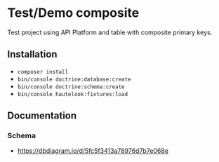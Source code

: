 # Test/Demo composite

Test project using API Platform and table with composite primary keys.

## Installation

* `composer install`
* `bin/console doctrine:database:create`
* `bin/console doctrine:schema:create`
* `bin/console hautelook:fixtures:load`

## Documentation

### Schema

* https://dbdiagram.io/d/5fc5f3413a78976d7b7e068e
